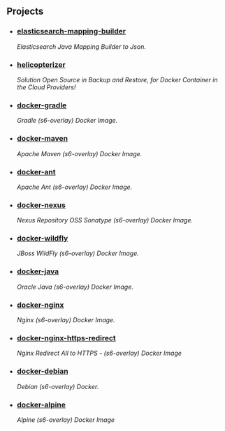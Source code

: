## Projects

- ### [elasticsearch-mapping-builder]
  *Elasticsearch Java Mapping Builder to Json.*
  
- ### [helicopterizer]
  *Solution Open Source in Backup and Restore, for Docker Container in the Cloud Providers!*

- ### [docker-gradle]
  *Gradle (s6-overlay) Docker Image.*

- ### [docker-maven]
  *Apache Maven (s6-overlay) Docker Image.*

- ### [docker-ant]
  *Apache Ant (s6-overlay) Docker Image.*

- ### [docker-nexus]
  *Nexus Repository OSS Sonatype (s6-overlay) Docker Image.*

- ### [docker-wildfly]
  *JBoss WildFly (s6-overlay) Docker Image.*

- ### [docker-java]
  *Oracle Java (s6-overlay) Docker Image.*

- ### [docker-nginx]
  *Nginx (s6-overlay) Docker Image.*

- ### [docker-nginx-https-redirect]
  *Nginx Redirect All to HTTPS - (s6-overlay) Docker Image*

- ### [docker-debian]
  *Debian (s6-overlay) Docker.*

- ### [docker-alpine]
  *Alpine (s6-overlay) Docker Image*



[helicopterizer]: https://github.com/frekele/helicopterizer
[elasticsearch-mapping-builder]: https://github.com/frekele/elasticsearch-mapping-builder
[docker-gradle]: https://github.com/frekele/docker-gradle
[docker-maven]: https://github.com/frekele/docker-maven
[docker-ant]: https://github.com/frekele/docker-ant
[docker-nexus]: https://github.com/frekele/docker-nexus
[docker-wildfly]: https://github.com/frekele/docker-wildfly
[docker-java]: https://github.com/frekele/docker-java
[docker-nginx]: https://github.com/frekele/docker-nginx
[docker-nginx-https-redirect]: https://github.com/frekele/docker-nginx-https-redirect
[docker-debian]: https://github.com/frekele/docker-debian
[docker-alpine]: https://github.com/frekele/docker-alpine
